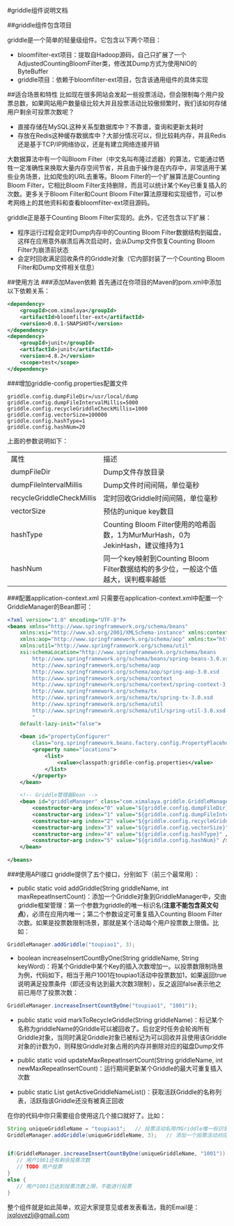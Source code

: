 #griddle组件说明文档


##griddle组件包含项目

griddle是一个简单的轻量级组件。它包含以下两个项目：

* bloomfilter-ext项目：提取自Hadoop源码，自己只扩展了一个AdjustedCountingBloomFilter类，修改其Dump方式为使用NIO的ByteBuffer
* griddle项目：依赖于bloomfilter-ext项目，包含该通用组件的具体实现

##适合场景和特性
比如现在很多网站会发起一些投票活动，但会限制每个用户投票总数，如果网站用户数量级比较大并且投票活动比较傲频繁时，我们该如何存储用户剩余可投票次数呢？

* 直接存储在MySQL这种关系型数据库中？不靠谱，查询和更新太耗时
* 存放在Redis这种缓存数据库中？大部分情况可以，但比较耗内存，并且Redis还是基于TCP/IP网络协议，还是有建立网络连接开销

大数据算法中有一个叫Bloom Filter（中文名叫布隆过滤器）的算法，它能通过牺牲一定准确性来换取大量内存空间节省，并且由于操作是在内存中，非常适用于某些业务场景，比如爬虫的URL去重等。Bloom Filter的一个扩展算法是Counting Bloom Filter，它相比Bloom Filter支持删除，而且可以统计某个Key已重复插入的次数。更多关于Bloom Filter和Count Bloom Filter算法原理和实现细节，可以参考网络上的其他资料和查看bloomfilter-ext项目源码。

griddle正是基于Counting Bloom Filter实现的。此外，它还包含以下扩展：

* 程序运行过程会定时Dump内存中的Counting Bloom Filter数据结构到磁盘，这样在应用意外崩溃后再次启动时，会从Dump文件恢复Counting Bloom Filter为崩溃前状态
* 会定时回收满足回收条件的Griddle对象（它内部封装了一个Counting Bloom Filter和Dump文件相关信息）

##使用方法
###添加Maven依赖
首先通过在你项目的Maven的pom.xml中添加以下依赖关系：

```xml
<dependency>
    <groupId>com.ximalaya</groupId>
	<artifactId>bloomfilter-ext</artifactId>
	<version>0.0.1-SNAPSHOT</version>
</dependency>
<dependency>
	<groupId>junit</groupId>
	<artifactId>junit</artifactId>
	<version>4.8.2</version>
	<scope>test</scope>
</dependency>
```
###增加griddle-config.properties配置文件
```properties
griddle.config.dumpFileDir=/usr/local/dump
griddle.config.dumpFileIntervalMillis=5000
griddle.config.recycleGriddleCheckMillis=1000
griddle.config.vectorSize=100000
griddle.config.hashType=1
griddle.config.hashNum=20
```

上面的参数说明如下：
<table>
    <tr>
        <td>属性</td>
        <td>描述</td>
    </tr>
    <tr>
    	<td>dumpFileDir</td>
    	<td>Dump文件存放目录</td>
    </tr>
    <tr>
    	<td>dumpFileIntervalMillis</td>
    	<td>Dump文件时间间隔，单位毫秒</td>
    </tr>
    <tr>
    	<td>recycleGriddleCheckMillis</td>
    	<td>定时回收Griddle时间间隔，单位毫秒</td>
    </tr>
    <tr>
    	<td>vectorSize</td>
    	<td>预估的unique key数目</td>
    </tr>
    <tr>
    	<td>hashType</td>
    	<td>Counting Bloom Filter使用的哈希函数，1为MurMurHash，0为JekinHash，建议维持为1</td>
    </tr>
    <tr>
    	<td>hashNum</td>
    	<td>同一个key映射到Counting Bloom Filter数据结构的多少位，一般这个值越大，误判概率越低</td>
    </tr>
</table>

###配置application-context.xml
只需要在application-context.xml中配置一个GriddleManager的Bean即可：
```xml
<?xml version="1.0" encoding="UTF-8"?>
<beans xmlns="http://www.springframework.org/schema/beans"
	xmlns:xsi="http://www.w3.org/2001/XMLSchema-instance" xmlns:context="http://www.springframework.org/schema/context"
	xmlns:aop="http://www.springframework.org/schema/aop" xmlns:tx="http://www.springframework.org/schema/tx"
	xmlns:util="http://www.springframework.org/schema/util"
	xsi:schemaLocation="http://www.springframework.org/schema/beans
		http://www.springframework.org/schema/beans/spring-beans-3.0.xsd
		http://www.springframework.org/schema/aop
		http://www.springframework.org/schema/aop/spring-aop-3.0.xsd
		http://www.springframework.org/schema/context
		http://www.springframework.org/schema/context/spring-context-3.0.xsd
		http://www.springframework.org/schema/tx
		http://www.springframework.org/schema/tx/spring-tx-3.0.xsd
		http://www.springframework.org/schema/util
		http://www.springframework.org/schema/util/spring-util-3.0.xsd
		"
	default-lazy-init="false">
	
	<bean id="propertyConfigurer"
		class="org.springframework.beans.factory.config.PropertyPlaceholderConfigurer">
		<property name="locations">
			<list>
				<value>classpath:griddle-config.properties</value>
			</list>
		</property>
	</bean>
	
	<!-- Griddle管理器Bean -->
	<bean id="griddleManager" class="com.ximalaya.griddle.GriddleManager">
		<constructor-arg index="0" value="${griddle.config.dumpFileDir}" />
		<constructor-arg index="1" value="${griddle.config.dumpFileIntervalMillis}" />
		<constructor-arg index="2" value="${griddle.config.recycleGriddleCheckMillis}" />
		<constructor-arg index="3" value="${griddle.config.vectorSize}" />
		<constructor-arg index="4" value="${griddle.config.hashType}" />
		<constructor-arg index="5" value="${griddle.config.hashNum}" />
	</bean>
	
</beans>
```

###使用API接口
griddle提供了五个接口，分别如下（前三个最常用）：

* public static void addGriddle(String griddleName, int maxRepeatInsertCount)：添加一个Griddle对象到GriddleManager中，交由griddle框架管理：第一个参数为griddle的唯一标识名(<strong>注意不能包含英文句点</strong>)，必须在应用内唯一；第二个参数设定可重复插入Counting Bloom Filter次数。如果是投票数限制场景，那就是某个活动每个用户投票数上限值。比如：

```java
GriddleManager.addGriddle("toupiao1", 3);
```

* boolean increaseInsertCountByOne(String griddleName, String keyWord)：将某个Griddle中某个Key的插入次数增加一。以投票数限制场景为例，代码如下，相当于用户1001在toupiao1活动中投票数加1，如果返回true说明满足投票条件（即还没有达到最大次数3限制），反之返回false表示他之前已用尽了投票次数：

```java
GriddleManager.increaseInsertCountByOne("toupiao1", "1001"));
```

* public static void markToRecycleGriddle(String griddleName)：标记某个名称为griddleName的Griddle可以被回收了。后台定时任务会轮询所有Griddle对象，当同时满足Griddle对象已被标记为可以回收并且使用该Griddle对象的计数为0，则释放Griddle对象占用的内存并删除对应的磁盘Dump文件

* public static void updateMaxRepeatInsertCount(String griddleName, int newMaxRepeatInsertCount)：运行期间更新某个Griddle的最大可重复插入次数

* public static List<String> getActiveGriddleNameList()：获取活跃Griddle的名称列表，活跃指该Griddle还没有被真正回收

在你的代码中你只需要组合使用这几个接口就好了。比如：
```java
String uniqueGriddleName = "toupiao1";   // 投票活动名用作Griddle唯一标识名
GriddleManager.addGriddle(uniqueGriddleName, 3);   // 添加一个投票活动对应的Griddle


if(GriddleManager.increaseInsertCountByOne(uniqueGriddleName, "1001")) {
   // 用户1001还有剩余投票次数
   // TODO 用户投票
}
else {
   // 用户1001已达到投票次数上限，不能进行投票
}
```

整个组件就是如此简单，欢迎大家提意见或者发表看法，我的Email是：jxqlovezlj@gmail.com
